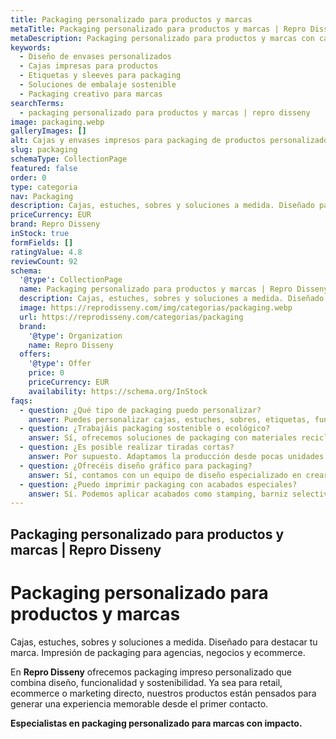 ```yaml
---
title: Packaging personalizado para productos y marcas
metaTitle: Packaging personalizado para productos y marcas | Repro Disseny
metaDescription: Packaging personalizado para productos y marcas con calidad profesional en Cataluña. Soluciones creativas para ecommerce, agencias y negocios.
keywords:
  - Diseño de envases personalizados
  - Cajas impresas para productos
  - Etiquetas y sleeves para packaging
  - Soluciones de embalaje sostenible
  - Packaging creativo para marcas
searchTerms:
  - packaging personalizado para productos y marcas | repro disseny
image: packaging.webp
galleryImages: []
alt: Cajas y envases impresos para packaging de productos personalizados en Cataluña
slug: packaging
schemaType: CollectionPage
featured: false
order: 0
type: categoria
nav: Packaging
description: Cajas, estuches, sobres y soluciones a medida. Diseñado para destacar tu marca. Impresión de packaging para agencias, negocios y ecommerce.
priceCurrency: EUR
brand: Repro Disseny
inStock: true
formFields: []
ratingValue: 4.8
reviewCount: 92
schema:
  '@type': CollectionPage
  name: Packaging personalizado para productos y marcas | Repro Disseny
  description: Cajas, estuches, sobres y soluciones a medida. Diseñado para destacar tu marca. Impresión de packaging para agencias, negocios y ecommerce.
  image: https://reprodisseny.com/img/categorias/packaging.webp
  url: https://reprodisseny.com/categorias/packaging
  brand:
    '@type': Organization
    name: Repro Disseny
  offers:
    '@type': Offer
    price: 0
    priceCurrency: EUR
    availability: https://schema.org/InStock
faqs:
  - question: ¿Qué tipo de packaging puedo personalizar?
    answer: Puedes personalizar cajas, estuches, sobres, etiquetas, fundas (sleeves) y mucho más, con diseños adaptados a tu marca y producto.
  - question: ¿Trabajáis packaging sostenible o ecológico?
    answer: Sí, ofrecemos soluciones de packaging con materiales reciclables y sostenibles, perfectos para marcas comprometidas con el medio ambiente.
  - question: ¿Es posible realizar tiradas cortas?
    answer: Por supuesto. Adaptamos la producción desde pocas unidades para pruebas hasta grandes volúmenes para campañas o ecommerce.
  - question: ¿Ofrecéis diseño gráfico para packaging?
    answer: Sí, contamos con un equipo de diseño especializado en crear empaques atractivos y funcionales que refuercen la identidad de tu marca.
  - question: ¿Puedo imprimir packaging con acabados especiales?
    answer: Sí. Podemos aplicar acabados como stamping, barniz selectivo, relieves, troquelados y otros efectos de alto impacto visual.
---
```


## Packaging personalizado para productos y marcas | Repro Disseny

# Packaging personalizado para productos y marcas

Cajas, estuches, sobres y soluciones a medida. Diseñado para destacar tu marca. Impresión de packaging para agencias, negocios y ecommerce.

En **Repro Disseny** ofrecemos packaging impreso personalizado que combina diseño, funcionalidad y sostenibilidad. Ya sea para retail, ecommerce o marketing directo, nuestros productos están pensados para generar una experiencia memorable desde el primer contacto.

**Especialistas en packaging personalizado para marcas con impacto.**
